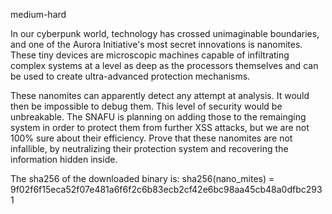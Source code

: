 medium-hard

In our cyberpunk world, technology has crossed unimaginable boundaries, and one of the Aurora Initiative's most secret innovations is nanomites. These tiny devices are microscopic machines capable of infiltrating complex systems at a level as deep as the processors themselves and can be used to create ultra-advanced protection mechanisms.

These nanomites can apparently detect any attempt at analysis. It would then be impossible to debug them. This level of security would be unbreakable. The SNAFU is planning on adding those to the remainging system in order to protect them from further XSS attacks, but we are not 100% sure about their efficiency. Prove that these nanomites are not infallible, by neutralizing their protection system and recovering the information hidden inside.

The sha256 of the downloaded binary is: sha256(nano_mites) = 9f02f6f15eca52f07e481a6f6f2c6b83ecb2cf42e6bc98aa45cb48a0dfbc2931
